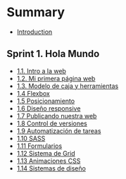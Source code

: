 # Summary

- [Introduction](README.md)

## Sprint 1. Hola Mundo

- [1.1. Intro a la web](sprint_1/1_1_intro_a_la_web.md)
- [1.2. Mi primera página web](sprint_1/1_2_mi_primera_web.md)
- [1.3. Modelo de caja y herramientas](sprint_1/1_3_modelo_de_caja_y_herramientas.md)
- [1.4 Flexbox](sprint_1/1_4_posicionamiento_con_flexbox.md)
- [1.5 Posicionamiento](sprint_1/1_5_posicionamiento.md)
- [1.6 Diseño responsive](sprint_1/1_6_responsive_design.md)
- [1.7 Publicando nuestra web](sprint_1/1_7_publicando_nuestra_web.md)
- [1.8 Control de versiones](sprint_1/1_8_control_de_versiones.md)
- [1.9 Automatización de tareas](sprint_1/1_9_automatizacion_de_tareas.md)
- [1.10 SASS](sprint_1/1_10_sass.md)
- [1.11 Formularios](sprint_1/1_11_formularios.md)
- [1.12 Sistema de Grid](sprint_1/1_12_sistema_de_grid.md)
- [1.13 Animaciones CSS](sprint_1/1_13_animaciones_CSS.md)
- [1.14 Sistemas de diseño](sprint_1/1_14_sistemas_de_diseno.md)

<!--
## Sprint 2. Programando la web

- [2.1 Intro a la programación](sprint_2/2_1_intro_a_la_programacion.md)
- [2.2 Intro a la programación 2](sprint_2/2_2_intro_a_la_programacion_2.md)
- [2.3 Condicionales](sprint_2/2_3_condicionales.md)
- [2.4 Funciones](sprint_2/2_4_funciones.md)
- [2.5 Eventos](sprint_2/2_5_eventos.md)
- [2.6 Objetos](sprint_2/2_6_objetos.md)
- [2.7 Arrays y bucles](sprint_2/2_7_arrays_y_bucles.md)
- [2.8 Trabajo colaborativo en git](sprint_2/2_8_trabajo_colaborativo_en_git.md)
- [2.9 Peticiones al servidor](sprint_2/2_9_peticiones_al_servidor.md)
- [2.10 Peticiones al servidor 2](sprint_2/2_10_peticiones_al_servidor_2.md)
- [2.11 DOM avanzado](sprint_2/2_11_dom_avanzado.md)
- [2.12 Asincronía](sprint_2/2_12_asincronia.md)
- [2.13 Scope y hoisting](sprint_2/2_13_scope_y_hoisting.md)
- [2.14 Manejo de estructuras de datos](sprint_2/2_14_manejo_de_estructuras_de_datos.md)

## Sprint 3. React

- [3.1 Métodos funcionales de array](sprint_3/3_1_metodos_funcionales_array.md)
- [3.2 Clases de ES6](sprint_3/3_2_clases_es6.md)
- [3.3 Intro a React](sprint_3/3_3_intro_react.md)
- [3.4 Intro a React II](sprint_3/3_4_intro_react_2.md)
- [3.5 Componentes en React](sprint_3/3_5_componentes_react.md)
- [3.6 Eventos en React](sprint_3/3_6_eventos_react.md)
- [3.7 Estado en React](sprint_3/3_7_estado_react.md)
- [3.8 Estado en React 2](sprint_3/3_8_estado_react_2.md)
- [3.9 Lifting](sprint_3/3_9_lifting.md)
- [3.10 Arquitectura de aplicaciones React](sprint_3/3_10_arquitectura_estado.md)
- [3.11 React router](sprint_3/3_11_react_router.md)
- [3.12 Métodos del ciclo de vida de componentes](sprint_3/3_12_ciclo_vida_componentes_react.md)
- [3.13 Debugging de aplicaciones JS y React](sprint_3/3_13_debugging_react.md)
- [3.14 Testing con JavaScript](sprint_3/3_14_testing_js.md)

## Proyectos

- [Proyecto 1. Web grupal](proyectos/P1_proyecto_sprint_1.md)
- [Anexo. Diseña tu web desde cero](proyectos/P1_anexo_diseno.md)
- [Proyecto 2. Awesome profile-cards](proyectos/P2_proyecto_sprint_2.md)
- [Anexo. Documentación del API de Awesome Profile Cards](proyectos/P2_anexo.md)
- [Proyecto 3. Un caso de código heredado](proyectos/P3_proyecto_sprint_3.md)

## Guías

- [Buenas prácticas para tener un portfolio atractivo en GitHub](guias/github_como_portfolio.md)
- [Guía para enfrentarse a problemas técnicos de manera autónoma](guias/busqueda_de_soluciones.md)
-->
<!--
- [Instalar un linter de JavaScript](guias/instalar_linter_js.md)
-->

<!--
## Extra
- [E.1 Repaso de flexbox y position](extra/e1-flexbox-y-position.md)
-->
